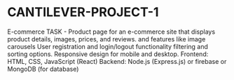 # CANTILEVER-PROJECT-1
E-commerce
TASK - Product page for an e-commerce site that displays product details, images, prices, and reviews.
and features like image carousels
User registration and login/logout functionality filtering and sorting options.
Responsive design for mobile and desktop.
Frontend: HTML, CSS, JavaScript (React)
Backend: Node.js (Express.js) or firebase or MongoDB (for
database)

